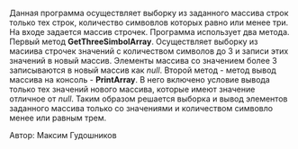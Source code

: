 Данная программа осуществляет выборку из заданного массива строк только тех строк, количество симвовлов которых равно или менее три.
На входе задается массив строчек.
Программа использует два метода. 
Первый метод **GetThreeSimbolArray**. 
Осуществляет выборку из масиива строчек значений с количеством символов до 3 и записи этих значений в новый массив.
Элементы массива со значением более 3 записываются в новый массив как *null*.
Второй метод - метод вывод массива на консоль - **PrintArray**. В него включено условие вывода только тех значений нового массива, которые имеют значение отличное от *null*.
Таким образом решается выборка и вывод элементов заданного массива только со значениями и количеством симвовло менее или равным трем.

Автор: Максим Гудошников